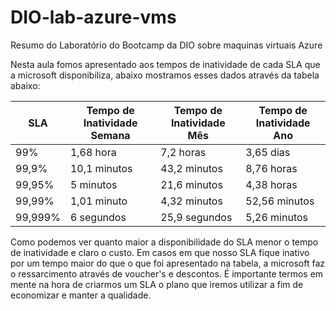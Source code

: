 # DIO-lab-azure-vms
Resumo do Laboratório do Bootcamp da DIO sobre maquinas virtuais Azure


Nesta aula fomos apresentado aos tempos de inatividade de cada SLA que a microsoft disponibiliza, abaixo mostramos esses dados através da tabela abaixo:

| SLA  | Tempo de Inatividade Semana | Tempo de Inatividade Mês | Tempo de Inatividade Ano |
| ------------- | ------------- | ------------- | ------------- |
| 99%  | 1,68 hora | 7,2 horas | 3,65 dias |
| 99,9%  | 10,1 minutos | 43,2 minutos | 8,76 horas |
| 99,95%  | 5 minutos | 21,6 minutos | 4,38 horas |
| 99,99%  | 1,01 minuto | 4,32 minutos | 52,56 minutos |
| 99,999%  | 6 segundos | 25,9 segundos | 5,26 minutos |

Como podemos ver quanto maior a disponibilidade do SLA menor o tempo de inatividade e claro o custo.
Em casos em que nosso SLA fique inativo por um tempo maior do que o que foi apresentado na tabela, a microsoft faz o ressarcimento através de voucher's e descontos.
É importante termos em mente na hora de criarmos um SLA o plano que iremos utilizar a fim de economizar e manter a qualidade.
